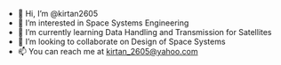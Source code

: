 - 👋 Hi, I’m @kirtan2605
- 👀 I’m interested in Space Systems Engineering 
- 🌱 I’m currently learning Data Handling and Transmission for Satellites
- 💞️ I’m looking to collaborate on Design of Space Systems
- 📫 You can reach me at kirtan_2605@yahoo.com

<!---
kirtan2605/kirtan2605 is a ✨ special ✨ repository because its `README.md` (this file) appears on your GitHub profile.
You can click the Preview link to take a look at your changes.
--->

